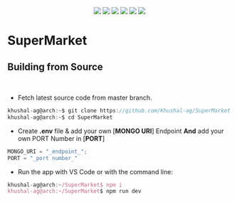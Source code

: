 <div align='center'>

![][views] ![][stars] ![][forks] ![][issues] ![][license] ![][repo-size]

</div>

# SuperMarket

## Building from Source

<br>

- Fetch latest source code from master branch.

```js
khushal-ag@arch:~$ git clone https://github.com/Khushal-ag/SuperMarket
khushal-ag@arch:~$ cd SuperMarket
```

- Create **.env** file & add your own [**MONGO URI**] Endpoint **And** add your own PORT Number in [**PORT**]

```js
MONGO_URI = "_endpoint_";
PORT = "_port number_"
```

- Run the app with VS Code or with the command line:

```js
khushal-ag@arch:~/SuperMarket$ npm i
khushal-ag@arch:~/SuperMarket$ npm run dev
```

<!----------------------------------{ Labels }--------------------------------->

[views]: https://komarev.com/ghpvc/?username=SuperMarket&label=view%20counter&color=red&style=flat
[repo-size]: https://img.shields.io/github/repo-size/Khushal-ag/SuperMarket
[issues]: https://img.shields.io/github/issues-raw/Khushal-ag/SuperMarket
[license]: https://img.shields.io/github/license/Khushal-ag/SuperMarket
[forks]: https://img.shields.io/github/forks/Khushal-ag/SuperMarket?style=flat
[stars]: https://img.shields.io/github/stars/Khushal-ag/SuperMarket

